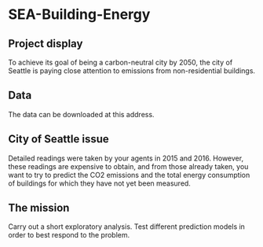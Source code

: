 # SEA-Building-Energy

## Project display
To achieve its goal of being a carbon-neutral city by 2050, the city of Seattle is paying close attention to emissions from non-residential buildings.

## Data
The data can be downloaded at this address.

## City of Seattle issue
Detailed readings were taken by your agents in 2015 and 2016. However, these readings are expensive to obtain, and from those already taken, you want to try to predict the CO2 emissions and the total energy consumption of buildings for which they have not yet been measured.

## The mission
Carry out a short exploratory analysis.
Test different prediction models in order to best respond to the problem.
